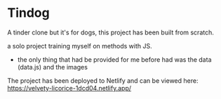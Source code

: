 # Tindog

A tinder clone but it's for dogs, this project has been built from scratch.

a solo project training myself on methods with JS. 

- the only thing that had be provided for me before had was the data (data.js) and the images

The project has been deployed to Netlify and can be viewed here: 
https://velvety-licorice-1dcd04.netlify.app/
